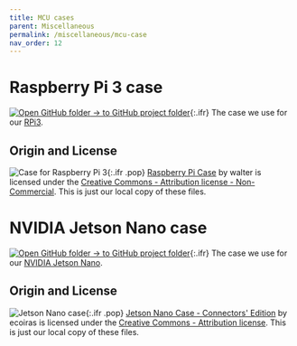 ```yaml
---
title: MCU cases
parent: Miscellaneous
permalink: /miscellaneous/mcu-case
nav_order: 12
---
```


# Raspberry Pi 3 case

[![Open GitHub folder]({{site.baseurl}}/assets/img/GitHub-Mark-32px.png) → to GitHub project folder](https://github.com/reiserlab/Component-Designs/tree/main/Miscellaneous/Case_RaspberryPi3){:.ifr}
The case we use for our [RPi3](https://www.raspberrypi.org/products/raspberry-pi-3-model-b/).

## Origin and License

![Case for Raspberry Pi 3]({{site.baseurl}}/assets/img/Miscellaneous/Case_RaspberryPi3/Case_RaspberryPi3_Top.png){:.ifr .pop}
[Raspberry Pi Case](https://www.thingiverse.com/thing:1549574) by walter is licensed under the [Creative Commons - Attribution license - Non-Commercial](https://creativecommons.org/licenses/by-nc/4.0/). This is just our local copy of these files.

# NVIDIA Jetson Nano case

[![Open GitHub folder]({{site.baseurl}}/assets/img/GitHub-Mark-32px.png) → to GitHub project folder](https://github.com/reiserlab/Component-Designs/tree/main/Miscellaneous/Case_Jetson-Nano){:.ifr}
The case we use for our [NVIDIA Jetson Nano](https://www.nvidia.com/en-us/autonomous-machines/embedded-systems/jetson-nano/).

## Origin and License

![Jetson Nano case]({{site.baseurl}}/assets/img/Miscellaneous/Case_Jetson-Nano/Case_Jetson-Nano_top.png){:.ifr .pop}
[Jetson Nano Case - Connectors' Edition](http://www.thingiverse.com/thing:3603594) by ecoiras is licensed under the [Creative Commons - Attribution license](http://creativecommons.org/licenses/by/3.0/). This is just our local copy of these files.
